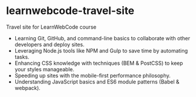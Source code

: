 # learnwebcode-travel-site
Travel site for LearnWebCode course

* Learning Git, GitHub, and command-line basics to collaborate with other developers and deploy sites.
* Leveraging Node.js tools like NPM and Gulp to save time by automating tasks.
* Enhancing CSS knowledge with techniques (BEM & PostCSS) to keep your styles manageable.
* Speeding up sites with the mobile-first performance philosophy.
* Understanding JavaScript basics and ES6 module patterns (Babel & webpack).
